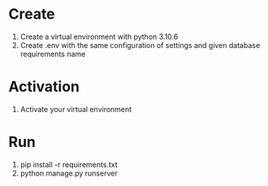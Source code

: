 # Create
1. Create a virtual environment with python 3.10.6
2. Create .env with the same configuration of settings and given database requirements name

# Activation
1. Activate your virtual environment

# Run
1. pip install -r requirements.txt
2. python manage.py runserver